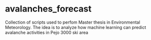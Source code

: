 # avalanches_forecast
Collection of scripts used to perfom Master thesis in Environmental Meteorology. The idea is to analyze how machine learning can predict avalanche activities in Pejo 3000 ski area
